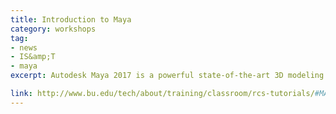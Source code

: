 ```yaml
---
title: Introduction to Maya 
category: workshops
tag: 
- news
- IS&amp;T
- maya
excerpt: Autodesk Maya 2017 is a powerful state-of-the-art 3D modeling and animation software package. It has a wide variety of modeling, animation, special effects, and rendering tools. It has a customizable graphical user interface as well as a scripting language for optimal flexibility in problem solving and production. In this tutorial we will show you how to get started using Maya. We will teach you the basic workflow for modeling, creating and applying materials, animation, and rendering. We will also cover the basics of importing scientific geometric data and creating high quality renderings and animations from it. Ordinarily Maya is considered to have a steep learning curve, but in this tutorial we will present a workflow which will provide a sound foundation for pursuing more complex projects.

link: http://www.bu.edu/tech/about/training/classroom/rcs-tutorials/#MAYA
---
```

